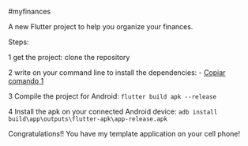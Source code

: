 #myfinances

A new Flutter project to help you organize your finances.


Steps:

1 get the project: clone the repository

2 write on your command line to install the dependencies: - [Copiar comando 1]([URL_DEL_GIST](https://gist.github.com/zLuoManhwas/a0c071944319230ec788926645043270#file-gistfile1-txt)#gistfile1.txt)

3 Compile the project for Android: ```flutter build apk --release```

4 Install the apk on your connected Android device: ```adb install build\app\outputs\flutter-apk\app-release.apk```


Congratulations!! You have my template application on your cell phone!
